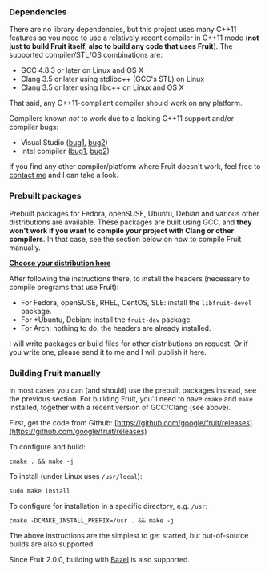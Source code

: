 ### Dependencies

There are no library dependencies, but this project uses many C++11 features so you need to use a relatively recent compiler in C++11 mode (**not just to build Fruit itself, also to build any code that uses Fruit**).
The supported compiler/STL/OS combinations are:

*   GCC 4.8.3 or later on Linux and OS X
*   Clang 3.5 or later using stdlibc++ (GCC's STL) on Linux
*   Clang 3.5 or later using libc++ on Linux and OS X

That said, any C++11-compliant compiler should work on any platform.

Compilers known _not_ to work due to a lacking C++11 support and/or compiler bugs:

*   Visual Studio ([bug1](https://connect.microsoft.com/VisualStudio/Feedback/Details/2197169), [bug2](https://connect.microsoft.com/VisualStudio/Feedback/Details/2197110))
*   Intel compiler ([bug1](https://software.intel.com/en-us/comment/1862049), [bug2](https://software.intel.com/en-us/comment/1854501))

If you find any other compiler/platform where Fruit doesn't work, feel free to [contact me](mailto:poletti.marco@gmail.com) and I can take a look.

### Prebuilt packages

Prebuilt packages for Fedora, openSUSE, Ubuntu, Debian and various other distributions are available. These packages are built using GCC, and **they won't work if you want to compile your project with Clang or other compilers**. In that case, see the section below on how to compile Fruit manually.

**[Choose your distribution here](http://software.opensuse.org/download.html?project=home%3Apoletti_marco&package=libfruit)**

After following the instructions there, to install the headers (necessary to compile programs that use Fruit):

*   For Fedora, openSUSE, RHEL, CentOS, SLE: install the `libfruit-devel` package.
*   For *Ubuntu, Debian: install the `fruit-dev` package.
*   For Arch: nothing to do, the headers are already installed.

I will write packages or build files for other distributions on request. Or if you write one, please send it to me and I will publish it here.

### Building Fruit manually

In most cases you can (and should) use the prebuilt packages instead, see the previous section.
For building Fruit, you'll need to have `cmake` and `make` installed, together with a recent version of GCC/Clang (see above).

First, get the code from Github: [https://github.com/google/fruit/releases](https://github.com/google/fruit/releases)

To configure and build:

    cmake . && make -j

To install (under Linux uses `/usr/local`):

    sudo make install

To configure for installation in a specific directory, e.g. `/usr`:

    cmake -DCMAKE_INSTALL_PREFIX=/usr . && make -j

The above instructions are the simplest to get started, but out-of-source builds are also supported.

Since Fruit 2.0.0, building with [Bazel](http://bazel.io) is also supported.
